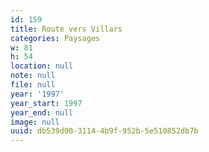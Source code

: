 ```yaml
---
id: 159
title: Route vers Villars
categories: Paysages
w: 81
h: 54
location: null
note: null
file: null
year: '1997'
year_start: 1997
year_end: null
image: null
uuid: db539d00-3114-4b9f-952b-5e510852db7b
---
```


